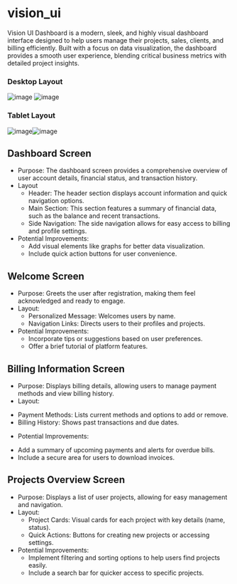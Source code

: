 # vision_ui

Vision UI Dashboard is a modern, sleek, and highly visual dashboard interface designed to help users manage their projects, sales, clients, and billing efficiently. Built with a focus on data visualization, the dashboard provides a smooth user experience, blending critical business metrics with detailed project insights.
### Desktop Layout
![image](https://github.com/user-attachments/assets/77994d8c-c395-4461-bc0b-e704013fe69d)
![image](https://github.com/user-attachments/assets/1cd352e7-9195-4e11-ad9c-6125946f13bd)
### Tablet Layout
![image](https://github.com/user-attachments/assets/cc497987-6932-4699-972a-e217389c44e0)![image](https://github.com/user-attachments/assets/689bd18b-ceca-4227-8e4b-31911f8a0391)

## Dashboard Screen
- Purpose: The dashboard screen provides a comprehensive overview of user account details, financial status, and transaction history.
- Layout
  * Header: The header section displays account information and quick navigation options.
  * Main Section: This section features a summary of financial data, such as the balance and recent transactions.
  * Side Navigation: The side navigation allows for easy access to billing and profile settings.
- Potential Improvements:
  * Add visual elements like graphs for better data visualization.
  * Include quick action buttons for user convenience.
## Welcome Screen
- Purpose: Greets the user after registration, making them feel acknowledged and ready to engage.
- Layout:
  * Personalized Message: Welcomes users by name.
  * Navigation Links: Directs users to their profiles and projects.
- Potential Improvements:
  * Incorporate tips or suggestions based on user preferences.
  * Offer a brief tutorial of platform features.
## Billing Information Screen
- Purpose: Displays billing details, allowing users to manage payment methods and view billing history.
- Layout:
 * Payment Methods: Lists current methods and options to add or remove.
 * Billing History: Shows past transactions and due dates.
- Potential Improvements:
 * Add a summary of upcoming payments and alerts for overdue bills.
 * Include a secure area for users to download invoices.
## Projects Overview Screen
- Purpose: Displays a list of user projects, allowing for easy management and navigation.
- Layout:
  * Project Cards: Visual cards for each project with key details (name, status).
  * Quick Actions: Buttons for creating new projects or accessing settings.
- Potential Improvements:
  * Implement filtering and sorting options to help users find projects easily.
  * Include a search bar for quicker access to specific projects.
